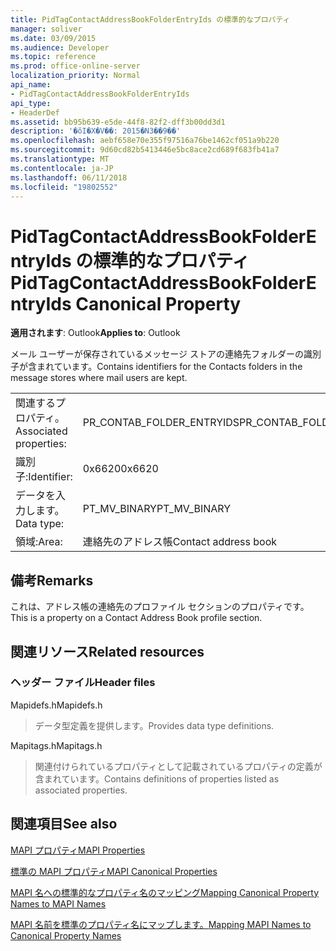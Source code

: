 ```yaml
---
title: PidTagContactAddressBookFolderEntryIds の標準的なプロパティ
manager: soliver
ms.date: 03/09/2015
ms.audience: Developer
ms.topic: reference
ms.prod: office-online-server
localization_priority: Normal
api_name:
- PidTagContactAddressBookFolderEntryIds
api_type:
- HeaderDef
ms.assetid: bb95b639-e5de-44f8-82f2-dff3b00dd3d1
description: '�ŏI�X�V��: 2015�N3��9��'
ms.openlocfilehash: aebf658e70e355f97516a76be1462cf051a9b220
ms.sourcegitcommit: 9d60cd82b5413446e5bc8ace2cd689f683fb41a7
ms.translationtype: MT
ms.contentlocale: ja-JP
ms.lasthandoff: 06/11/2018
ms.locfileid: "19802552"
---
```

# <a name="pidtagcontactaddressbookfolderentryids-canonical-property"></a><span data-ttu-id="28114-103">PidTagContactAddressBookFolderEntryIds の標準的なプロパティ</span><span class="sxs-lookup"><span data-stu-id="28114-103">PidTagContactAddressBookFolderEntryIds Canonical Property</span></span>

  
  
<span data-ttu-id="28114-104">**適用されます**: Outlook</span><span class="sxs-lookup"><span data-stu-id="28114-104">**Applies to**: Outlook</span></span> 
  
<span data-ttu-id="28114-105">メール ユーザーが保存されているメッセージ ストアの連絡先フォルダーの識別子が含まれています。</span><span class="sxs-lookup"><span data-stu-id="28114-105">Contains identifiers for the Contacts folders in the message stores where mail users are kept.</span></span>
  
|||
|:-----|:-----|
|<span data-ttu-id="28114-106">関連するプロパティ。</span><span class="sxs-lookup"><span data-stu-id="28114-106">Associated properties:</span></span>  <br/> |<span data-ttu-id="28114-107">PR_CONTAB_FOLDER_ENTRYIDS</span><span class="sxs-lookup"><span data-stu-id="28114-107">PR_CONTAB_FOLDER_ENTRYIDS</span></span>  <br/> |
|<span data-ttu-id="28114-108">識別子:</span><span class="sxs-lookup"><span data-stu-id="28114-108">Identifier:</span></span>  <br/> |<span data-ttu-id="28114-109">0x6620</span><span class="sxs-lookup"><span data-stu-id="28114-109">0x6620</span></span>  <br/> |
|<span data-ttu-id="28114-110">データを入力します。</span><span class="sxs-lookup"><span data-stu-id="28114-110">Data type:</span></span>  <br/> |<span data-ttu-id="28114-111">PT_MV_BINARY</span><span class="sxs-lookup"><span data-stu-id="28114-111">PT_MV_BINARY</span></span>  <br/> |
|<span data-ttu-id="28114-112">領域:</span><span class="sxs-lookup"><span data-stu-id="28114-112">Area:</span></span>  <br/> |<span data-ttu-id="28114-113">連絡先のアドレス帳</span><span class="sxs-lookup"><span data-stu-id="28114-113">Contact address book</span></span>  <br/> |
   
## <a name="remarks"></a><span data-ttu-id="28114-114">備考</span><span class="sxs-lookup"><span data-stu-id="28114-114">Remarks</span></span>

<span data-ttu-id="28114-115">これは、アドレス帳の連絡先のプロファイル セクションのプロパティです。</span><span class="sxs-lookup"><span data-stu-id="28114-115">This is a property on a Contact Address Book profile section.</span></span>
  
## <a name="related-resources"></a><span data-ttu-id="28114-116">関連リソース</span><span class="sxs-lookup"><span data-stu-id="28114-116">Related resources</span></span>

### <a name="header-files"></a><span data-ttu-id="28114-117">ヘッダー ファイル</span><span class="sxs-lookup"><span data-stu-id="28114-117">Header files</span></span>

<span data-ttu-id="28114-118">Mapidefs.h</span><span class="sxs-lookup"><span data-stu-id="28114-118">Mapidefs.h</span></span>
  
> <span data-ttu-id="28114-119">データ型定義を提供します。</span><span class="sxs-lookup"><span data-stu-id="28114-119">Provides data type definitions.</span></span>
    
<span data-ttu-id="28114-120">Mapitags.h</span><span class="sxs-lookup"><span data-stu-id="28114-120">Mapitags.h</span></span>
  
> <span data-ttu-id="28114-121">関連付けられているプロパティとして記載されているプロパティの定義が含まれています。</span><span class="sxs-lookup"><span data-stu-id="28114-121">Contains definitions of properties listed as associated properties.</span></span>
    
## <a name="see-also"></a><span data-ttu-id="28114-122">関連項目</span><span class="sxs-lookup"><span data-stu-id="28114-122">See also</span></span>



[<span data-ttu-id="28114-123">MAPI プロパティ</span><span class="sxs-lookup"><span data-stu-id="28114-123">MAPI Properties</span></span>](mapi-properties.md)
  
[<span data-ttu-id="28114-124">標準の MAPI プロパティ</span><span class="sxs-lookup"><span data-stu-id="28114-124">MAPI Canonical Properties</span></span>](mapi-canonical-properties.md)
  
[<span data-ttu-id="28114-125">MAPI 名への標準的なプロパティ名のマッピング</span><span class="sxs-lookup"><span data-stu-id="28114-125">Mapping Canonical Property Names to MAPI Names</span></span>](mapping-canonical-property-names-to-mapi-names.md)
  
[<span data-ttu-id="28114-126">MAPI 名前を標準のプロパティ名にマップします。</span><span class="sxs-lookup"><span data-stu-id="28114-126">Mapping MAPI Names to Canonical Property Names</span></span>](mapping-mapi-names-to-canonical-property-names.md)

